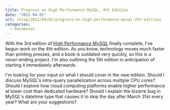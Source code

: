 ```yaml
---
title: Progress on High Performance MySQL, 4th Edition
date: "2012-04-01"
url: /blog/2012/04/01/progress-on-high-performance-mysql-4th-edition/
categories:
  - Databases
---
```

With the 3rd edition of [High Performance MySQL][1] finally complete, I've begun work on the 4th edition. As you know, technology moves much faster than printing presses, and a book is outdated very quickly, so this is a never-ending project. I'm also outlining the 5th edition in anticipation of starting it immediately afterwards.

I'm looking for your input on what I should cover in the new edition. Should I discuss MySQL's intra-query parallelization across multiple CPU cores? Should I explore how cloud computing platforms enable higher performance at lower cost than dedicated hardware? Should I explain the bizarre bug in MySQL's datetime type that causes it to skip the day after March 31st every year? What are your suggestions?

 [1]: http://www.highperfmysql.com/
